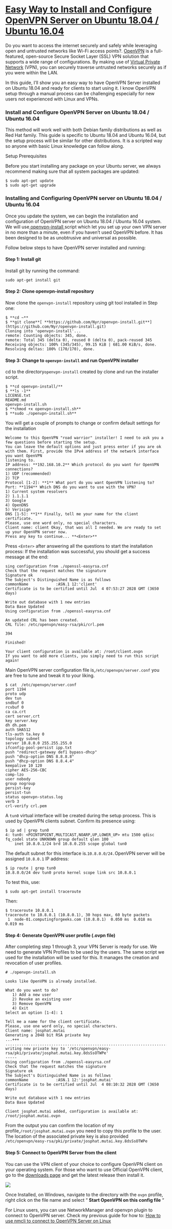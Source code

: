 # [Easy Way to Install and Configure OpenVPN Server on Ubuntu 18.04 / Ubuntu 16.04](https://computingforgeeks.com/easy-way-to-install-and-configure-openvpn-server-on-ubuntu-18-04-ubuntu-16-04/)

Do you want to access the internet securely and safely while leveraging open and untrusted networks like Wi-Fi access points?. [OpenVPN](https://openvpn.net/) is a full-featured, open-source Secure Socket Layer (SSL) VPN solution that supports a wide range of configurations. By making use of [Virtual Private Network](https://en.wikipedia.org/wiki/Virtual_private_network) (VPN), you can securely traverse untrusted networks securely as if you were within the LAN.

In this guide, I’ll show you an easy way to have OpenVPN Server installed on Ubuntu 18.04 and ready for clients to start using it. I know OpenVPN setup through a manual process can be challenging especially for new users not experienced with Linux and VPNs.

### Install and Configure OpenVPN Server on Ubuntu 18.04 / Ubuntu 16.04

This method will work well with both Debian family distributions as well as Red Hat family. This guide is specific to Ubuntu 18.04 and Ubuntu 16.04, but the setup process will be similar for other distributions. It is a scripted way so anyone with basic Linux knowledge can follow along.

Setup Prerequisites

Before you start installing any package on your Ubuntu server, we always recommend making sure that all system packages are updated:


    $ sudo apt-get update
    $ sudo apt-get upgrade

### Installing and Configuring OpenVPN server on Ubuntu 18.04 / Ubuntu 16.04

Once you update the system, we can begin the installation and configuration of OpenVPN server on Ubuntu 18.04 / Ubuntu 16.04 system. We will use[ openvpn-install ](https://github.com/Nyr/openvpn-install)script which let you set up your own VPN server in no more than a minute, even if you haven’t used OpenVPN before. It has been designed to be as unobtrusive and universal as possible.

Follow below steps to have OpenVPN server installed and running:

#### Step 1: Install git

Install git by running the command:


    sudo apt-get install git

#### Step 2: Clone openvpn-install repository

Now clone the `openvpn-install` repository using git tool installed in Step one:


    $ **cd ~**
    $ **git clone**[ **https://github.com/Nyr/openvpn-install.git**](https://github.com/Nyr/openvpn-install.git)
    Cloning into 'openvpn-install'...
    remote: Counting objects: 345, done.
    remote: Total 345 (delta 0), reused 0 (delta 0), pack-reused 345
    Receiving objects: 100% (345/345), 99.15 KiB | 681.00 KiB/s, done.
    Resolving deltas: 100% (170/170), done.

#### Step 3: Change to `openvpn-install` and run OpenVPN installer

cd to the directory`openvpn-install` created by clone and run the installer script.


    $ **cd openvpn-install/**
    $ **ls -1**
    LICENSE.txt
    README.md
    openvpn-install.sh
    $ **chmod +x openvpn-install.sh**
    $ **sudo ./openvpn-install.sh**

You will get a couple of prompts to change or confirm default settings for the installation


    Welcome to this OpenVPN "road warrior" installer! I need to ask you a few questions before starting the setup.
    You can leave the default options and just press enter if you are ok with them. First, provide the IPv4 address of the network interface you want OpenVPN
    listening to.
    IP address: **192.168.10.2** Which protocol do you want for OpenVPN connections?
    1) UDP (recommended)
    2) TCP
    Protocol [1-2]: **1** What port do you want OpenVPN listening to?
    Port: **1194** Which DNS do you want to use with the VPN?
    1) Current system resolvers
    2) 1.1.1.1
    3) Google
    4) OpenDNS
    5) Verisign
    DNS [1-5]: **1** Finally, tell me your name for the client certificate.
    Please, use one word only, no special characters.
    Client name: client Okay, that was all I needed. We are ready to set up your OpenVPN server now.
    Press any key to continue... **<Enter>**

Press `<Enter>` after answering all the questions to start the installation process: If the installation was successful, you should get a success message at the end:


    sing configuration from ./openssl-easyrsa.cnf
    Check that the request matches the signature
    Signature ok
    The Subject's Distinguished Name is as follows
    commonName            :ASN.1 12:'client'
    Certificate is to be certified until Jul  4 07:53:27 2028 GMT (3650 days)

    Write out database with 1 new entries
    Data Base Updated
    Using configuration from ./openssl-easyrsa.cnf

    An updated CRL has been created.
    CRL file: /etc/openvpn/easy-rsa/pki/crl.pem

    394

    Finished!

    Your client configuration is available at: /root/client.ovpn
    If you want to add more clients, you simply need to run this script again!

Main OpenVPN server configuration file is,`/etc/openvpn/server.conf` you are free to tune and tweak it to your liking.


    $ cat  /etc/openvpn/server.conf
    port 1194
    proto udp
    dev tun
    sndbuf 0
    rcvbuf 0
    ca ca.crt
    cert server.crt
    key server.key
    dh dh.pem
    auth SHA512
    tls-auth ta.key 0
    topology subnet
    server 10.8.0.0 255.255.255.0
    ifconfig-pool-persist ipp.txt
    push "redirect-gateway def1 bypass-dhcp"
    push "dhcp-option DNS 8.8.8.8"
    push "dhcp-option DNS 8.8.4.4"
    keepalive 10 120
    cipher AES-256-CBC
    comp-lzo
    user nobody
    group nogroup
    persist-key
    persist-tun
    status openvpn-status.log
    verb 3
    crl-verify crl.pem

A `tun0` virtual interface will be created during the setup process. This is used by OpenVPN clients subnet. Confirm its presence using:


    $ ip ad | grep tun0
    4: tun0: <POINTOPOINT,MULTICAST,NOARP,UP,LOWER_UP> mtu 1500 qdisc fq_codel state UNKNOWN group default qlen 100
        inet 10.8.0.1/24 brd 10.8.0.255 scope global tun0

The default subnet for this interface is.`10.8.0.0/24.`OpenVPN server will be assigned `10.8.0.1` IP address:


    $ ip route | grep tun0
    10.8.0.0/24 dev tun0 proto kernel scope link src 10.8.0.1

To test this, use:


    $ sudo apt-get install traceroute

Then:


    $ traceroute 10.8.0.1
    traceroute to 10.8.0.1 (10.8.0.1), 30 hops max, 60 byte packets
     1  node-01.computingforgeeks.com (10.8.0.1)  0.050 ms  0.018 ms  0.019 ms

#### Step 4: Generate OpenVPN user profile (.ovpn file)

After completing step 1 through 3, your VPN Server is ready for use. We need to generate VPN Profiles to be used by the users. The same script we used for the installation will be used for this. It manages the creation and revocation of user profiles.


    # ./openvpn-install.sh

    Looks like OpenVPN is already installed.

    What do you want to do?
       1) Add a new user
       2) Revoke an existing user
       3) Remove OpenVPN
       4) Exit
    Select an option [1-4]: 1

    Tell me a name for the client certificate.
    Please, use one word only, no special characters.
    Client name: josphat.mutai
    Generating a 2048 bit RSA private key
    ...+++
    .............................................................................................................................+++
    writing new private key to '/etc/openvpn/easy-rsa/pki/private/josphat.mutai.key.8dsSsOTWPe'
    -----
    Using configuration from ./openssl-easyrsa.cnf
    Check that the request matches the signature
    Signature ok
    The Subject's Distinguished Name is as follows
    commonName            :ASN.1 12:'josphat.mutai'
    Certificate is to be certified until Jul  4 08:10:32 2028 GMT (3650 days)

    Write out database with 1 new entries
    Data Base Updated

    Client josphat.mutai added, configuration is available at: /root/josphat.mutai.ovpn

From the output you can confirm the location of my profile,`/root/josphat.mutai.ovpn` you need to copy this profile to the user. The location of the associated private key is also provided `/etc/openvpn/easy-rsa/pki/private/josphat.mutai.key.8dsSsOTWPe`

#### Step 5: Connect to OpenVPN Server from the client

You can use the VPN client of your choice to configure OpenVPN client on your operating system. For those who want to use Official OpenVPN client, go to the [downloads page](https://openvpn.net/index.php/open-source/downloads.html) and get the latest release then install it.

[![](https://computingforgeeks.com/wp-content/uploads/2018/07/openvp-client-windows-01.png)](https://computingforgeeks.com/wp-content/uploads/2018/07/openvp-client-windows-01.png)

Once Installed, on Windows, navigate to the directory with the `ovpn` profile, right click on the file name and select “ **Start OpenVPN on this config file** “

For Linux users, you can use NetworkManager and openvpn plugin to connect to OpenVPN server. Check my previous guide for how to: [How to use nmcli to connect to OpenVPN Server on Linux](https://computingforgeeks.com/how-to-use-nmcli-to-connect-to-openvpn-server-on-linux/)
